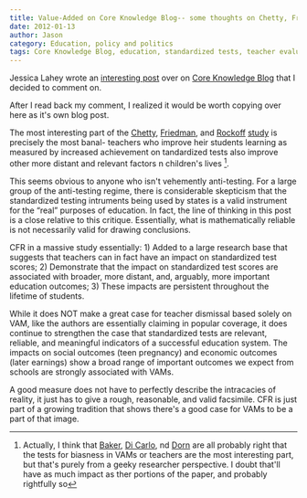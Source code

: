 ```yaml
---
title: Value-Added on Core Knowledge Blog-- some thoughts on Chetty, Friedman, and Rockoff
date: 2012-01-13
author: Jason
category: Education, policy and politics
tags: Core Knowledge Blog, education, standardized tests, teacher evaluation, value-added measures, VAM
---
```


Jessica Lahey wrote an [interesting post][] over on [Core Knowledge Blog][] that I decided to comment on.

After I read back my comment, I realized it would be worth copying over here as it's own blog post.

The most interesting part of the [Chetty][], [Friedman][], and [Rockoff][] [study][] is precisely the most banal- teachers who improve heir students learning as measured by increased achievement on tandardized tests also improve other more distant and relevant factors n children's lives [^1].

This seems obvious to anyone who isn't vehemently anti-testing. For a large group of the anti-testing regime, there is considerable skepticism that the standardized testing intruments being used by states is a valid instrument for the “real” purposes of education. In fact, the line of thinking in this post is a close relative to this critique. Essentially, what is mathematically reliable is not necessarily valid for drawing conclusions.

CFR in a massive study essentially: 1) Added to a large research base that suggests that teachers can in fact have an impact on standardized test scores; 2) Demonstrate that the impact on standardized test scores are associated with broader, more distant, and, arguably, more important education outcomes; 3) These impacts are persistent throughout the lifetime of students.

While it does NOT make a great case for teacher dismissal based solely on VAM, like the authors are essentially claiming in popular coverage, it does continue to strengthen the case that standardized tests are relevant, reliable, and meaningful indicators of a successful education system. The impacts on social outcomes (teen pregnancy) and economic outcomes (later earnings) show a broad range of important outcomes we expect from schools are strongly associated with VAMs.

A good measure does not have to perfectly describe the intracacies of reality, it just has to give a rough, reasonable, and valid facsimile. CFR is just part of a growing tradition that shows there's a good case for VAMs to be a part of that image.

[interesting post]: http://blog.coreknowledge.org/2012/01/12/what-is-the-value-in-a-high-value-added-teacher/
[Core Knowledge Blog]: http://blog.coreknowledge.org/
[Chetty]: http://www.economics.harvard.edu/faculty/chetty
[Friedman]: http://www.hks.harvard.edu/fs/jfriedm/
[Rockoff]: http://www0.gsb.columbia.edu/faculty/jrockoff/
[study]: http://nber.org/papers/w17699
[Baker]: http://schoolfinance101.wordpress.com/2012/01/07/fire-first-ask-questions-later-comments-on-recent-teacher-effectiveness-studies/
[Di Carlo]: http://shankerblog.org/?p=4708
[Dorn]: http://shermandorn.com/wordpress/?p=4390

[^1]: Actually, I think that [Baker][], [Di Carlo][], nd [Dorn][] are all probably right that the tests for biasness in VAMs or teachers are the most interesting part, but that's purely from a geeky researcher perspective. I doubt that'll have as much impact as ther portions of the paper, and probably rightfully so
